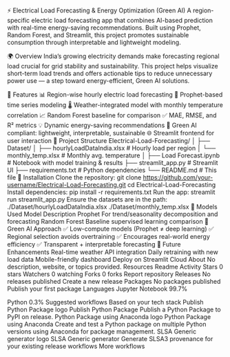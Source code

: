 ⚡ Electrical Load Forecasting & Energy Optimization (Green AI)
A region-specific electric load forecasting app that combines AI-based prediction with real-time energy-saving recommendations. Built using Prophet, Random Forest, and Streamlit, this project promotes sustainable consumption through interpretable and lightweight modeling.

🌍 Overview
India’s growing electricity demands make forecasting regional load crucial for grid stability and sustainability. This project helps visualize short-term load trends and offers actionable tips to reduce unnecessary power use — a step toward energy-efficient, Green AI solutions.

🚀 Features
📊 Region-wise hourly electric load forecasting
🔮 Prophet-based time series modeling
🌡️ Weather-integrated model with monthly temperature correlation
📈 Random Forest baseline for comparison
✅ MAE, RMSE, and R² metrics
💡 Dynamic energy-saving recommendations
🧠 Green AI compliant: lightweight, interpretable, sustainable
🌐 Streamlit frontend for user interaction
📁 Project Structure
Electrical-Load-Forecasting/
│
├── Dataset/
│   ├── hourlyLoadDataIndia.xlsx       # Hourly load per region
│   └── monthly_temp.xlsx              # Monthly avg. temperature
│
├── Load Forecast.ipynb                # Notebook with model training & results
├── streamlit_app.py                   # Streamlit UI
├── requirements.txt                   # Python dependencies
└── README.md                          # This file
🔧 Installation
Clone the repository:
git clone https://github.com/your-username/Electrical-Load-Forecasting.git
cd Electrical-Load-Forecasting
Install dependencies:
pip install -r requirements.txt
Run the app:
streamlit run streamlit_app.py
Ensure the datasets are in the path:
./Dataset/hourlyLoadDataIndia.xlsx
./Dataset/monthly_temp.xlsx
🧠 Models Used
Model	Description
Prophet	For trend/seasonality decomposition and forecasting
Random Forest	Baseline supervised learning comparison
🧩 Green AI Approach
✅ Low-compute models (Prophet ≠ deep learning)
✅ Regional selection avoids overtraining
✅ Encourages real-world energy efficiency
✅ Transparent + interpretable forecasting
📌 Future Enhancements
 Real-time weather API integration
 Daily retraining with new load data
 Mobile-friendly dashboard
 Deploy on Streamlit Cloud
About
No description, website, or topics provided.
Resources
 Readme
 Activity
Stars
 0 stars
Watchers
 0 watching
Forks
 0 forks
Report repository
Releases
No releases published
Create a new release
Packages
No packages published
Publish your first package
Languages
Jupyter Notebook
99.7%
 
Python
0.3%
Suggested workflows
Based on your tech stack
Publish Python Package logo
Publish Python Package
Publish a Python Package to PyPI on release.
Python Package using Anaconda logo
Python Package using Anaconda
Create and test a Python package on multiple Python versions using Anaconda for package management.
SLSA Generic generator logo
SLSA Generic generator
Generate SLSA3 provenance for your existing release workflows
More workflows
